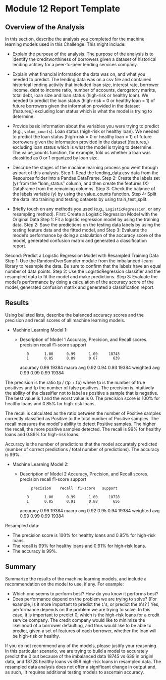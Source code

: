 # Module 12 Report Template

## Overview of the Analysis

In this section, describe the analysis you completed for the machine learning models used in this Challenge. This might include:

* Explain the purpose of the analysis.
The purpose of the analysis is to identify the creditworthiness of borrowers given a dataset of historical lending actitivy for a peer-to-peer lending services company. 
* Explain what financial information the data was on, and what you needed to predict.
The lending data was on a csv file and contained historical lending activity that included loan size, interest rate, borrower income, debt to income ratio, number of accounts, derogatory markts, total debt, loan size and loan status (high-risk or healthy loan). We needed to predict the loan status (high-risk = 0 or healthy loan = 1) of future borrowers given the information provided in the dataset (features,) excluding loan status which is what the model is trying to determine.

* Provide basic information about the variables you were trying to predict (e.g., `value_counts`).
Loan status (high-risk or healthy loan). We needed to predict the loan status (high-risk = 0 or healthy loan = 1) of future borrowers given the information provided in the dataset (features,) excluding loan status which is what the model is trying to determine. The value_counts function, for example, told us whether a loan was classified as 0 or 1 organized by loan size.

* Describe the stages of the machine learning process you went through as part of this analysis.
Step 1: Read the lending_data.csv data from the Resources folder into a Pandas DataFrame.
Step 2: Create the labels set (y) from the “loan_status” column, and then create the features (X) DataFrame from the remaining columns.
Step 3: Check the balance of the labels variable (y) by using the value_counts function.
Step 4: Split the data into training and testing datasets by using train_test_split.
* Briefly touch on any methods you used (e.g., `LogisticRegression`, or any resampling method).
First: Create a Logistic Regression Model with the Original Data
Step 1: Fit a logistic regression model by using the training data.
Step 2: Save the predictions on the testing data labels by using the testing feature data and the fitted model, and 
Step 3: Evaluate the model’s performance by doing a calculation of the accuracy score of the model, generated confusion matrix and generated a classification report.

Second: Predict a Logistic Regression Model with Resampled Training Data
Step 1: Use the RandomOverSampler module from the imbalanced-learn library to resample the data. Be sure to confirm that the labels have an equal number of data points.
Step 2: Use the LogisticRegression classifier and the resampled data to fit the model and make predictions.
Step 3: Evaluate the model’s performance by doing a calculation of the accuracy score of the model, generated confusion matrix and generated a classification report.

## Results

Using bulleted lists, describe the balanced accuracy scores and the precision and recall scores of all machine learning models.

* Machine Learning Model 1:
  * Description of Model 1 Accuracy, Precision, and Recall scores.
                precision    recall  f1-score   support

           0       1.00      0.99      1.00     18745
           1       0.85      0.89      0.87       639

    accuracy                           0.99     19384
   macro avg       0.92      0.94      0.93     19384
weighted avg       0.99      0.99      0.99     19384
 

The precision is the ratio tp / (tp + fp) where tp is the number of true positives and fp the number of false positives. The precision is intuitively the ability of the classifier not to label as positive a sample that is negative. The best value is 1 and the worst value is 0. The precision score is 100% for healthy loans and 0.85% for high-risk loans.

The recall is calculated as the ratio between the number of Positive samples correctly classified as Positive to the total number of Positive samples. The recall measures the model's ability to detect Positive samples. The higher the recall, the more positive samples detected. The recall is 99% for healthy loans and 0.89% for high-risk loans.

Accuracy is the number of predictions that the model accurately predicted (number of correct predictions / total number of predictions). The accuracy is 99%. 

* Machine Learning Model 2:
  * Description of Model 2 Accuracy, Precision, and Recall scores.
        precision    recall  f1-score   support

             precision    recall  f1-score   support

           0       1.00      0.99      1.00     18728
           1       0.85      0.91      0.88       656

    accuracy                           0.99     19384
   macro avg       0.92      0.95      0.94     19384
weighted avg       0.99      0.99      0.99     19384


Resampled data:
- The precision score is 100% for healthy loans and 0.85% for high-risk loans.
- The recall is 99% for healthy loans and 0.91% for high-risk loans.
- The accuracy is 99%. 
## Summary

Summarize the results of the machine learning models, and include a recommendation on the model to use, if any. For example:
* Which one seems to perform best? How do you know it performs best?
* Does performance depend on the problem we are trying to solve? (For example, is it more important to predict the `1`'s, or predict the `0`'s? )
Yes, performance depends on the problem we are trying to solve. In this case, it is important to predict 0, which is the high-risk loans for a credit service company. The credit company would like to minimize the likelihood of a borrower defaulting, and thus would like to be able to predict, given a set of features of each borrower, whether the loan will be high-risk or healthy.

If you do not recommend any of the models, please justify your reasoning.
In this particular scenario, we are trying to build a model to accurately predict the 0 but because of the imbalanced data 18745 vs 639 in originl data, and 18728 healthy loans vs 656 high-risk loans in resampled data. The resampled data analysis does not offer a significant change in output and, as such, iIt requires additional testing models to ascertain accuracy.